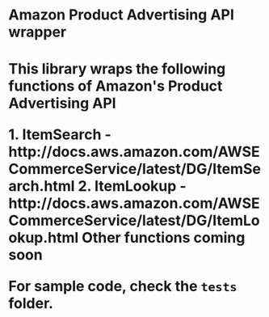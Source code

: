 <h1>Amazon Product Advertising API wrapper<h1>
<p>This library wraps the following functions of Amazon's Product Advertising API</p>
1. ItemSearch - http://docs.aws.amazon.com/AWSECommerceService/latest/DG/ItemSearch.html
2. ItemLookup - http://docs.aws.amazon.com/AWSECommerceService/latest/DG/ItemLookup.html
Other functions coming soon

For sample code, check the <code>tests</code> folder.

